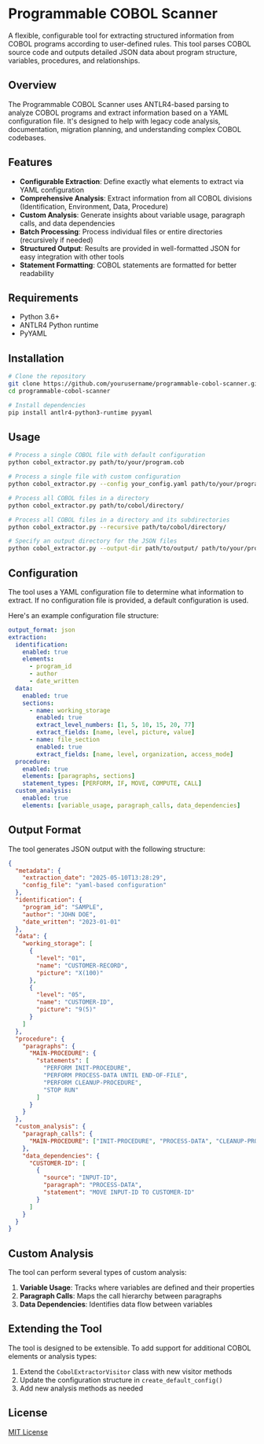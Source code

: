 # Programmable COBOL Scanner

A flexible, configurable tool for extracting structured information from COBOL programs according to user-defined rules. This tool parses COBOL source code and outputs detailed JSON data about program structure, variables, procedures, and relationships.

## Overview

The Programmable COBOL Scanner uses ANTLR4-based parsing to analyze COBOL programs and extract information based on a YAML configuration file. It's designed to help with legacy code analysis, documentation, migration planning, and understanding complex COBOL codebases.

## Features

- **Configurable Extraction**: Define exactly what elements to extract via YAML configuration
- **Comprehensive Analysis**: Extract information from all COBOL divisions (Identification, Environment, Data, Procedure)
- **Custom Analysis**: Generate insights about variable usage, paragraph calls, and data dependencies
- **Batch Processing**: Process individual files or entire directories (recursively if needed)
- **Structured Output**: Results are provided in well-formatted JSON for easy integration with other tools
- **Statement Formatting**: COBOL statements are formatted for better readability

## Requirements

- Python 3.6+
- ANTLR4 Python runtime
- PyYAML

## Installation

```bash
# Clone the repository
git clone https://github.com/yourusername/programmable-cobol-scanner.git
cd programmable-cobol-scanner

# Install dependencies
pip install antlr4-python3-runtime pyyaml
```

## Usage

```bash
# Process a single COBOL file with default configuration
python cobol_extractor.py path/to/your/program.cob

# Process a single file with custom configuration
python cobol_extractor.py --config your_config.yaml path/to/your/program.cob

# Process all COBOL files in a directory
python cobol_extractor.py path/to/cobol/directory/

# Process all COBOL files in a directory and its subdirectories
python cobol_extractor.py --recursive path/to/cobol/directory/

# Specify an output directory for the JSON files
python cobol_extractor.py --output-dir path/to/output/ path/to/your/program.cob
```

## Configuration

The tool uses a YAML configuration file to determine what information to extract. If no configuration file is provided, a default configuration is used.

Here's an example configuration file structure:

```yaml
output_format: json
extraction:
  identification:
    enabled: true
    elements:
      - program_id
      - author
      - date_written
  data:
    enabled: true
    sections:
      - name: working_storage
        enabled: true
        extract_level_numbers: [1, 5, 10, 15, 20, 77]
        extract_fields: [name, level, picture, value]
      - name: file_section
        enabled: true
        extract_fields: [name, level, organization, access_mode]
  procedure:
    enabled: true
    elements: [paragraphs, sections]
    statement_types: [PERFORM, IF, MOVE, COMPUTE, CALL]
  custom_analysis:
    enabled: true
    elements: [variable_usage, paragraph_calls, data_dependencies]
```

## Output Format

The tool generates JSON output with the following structure:

```json
{
  "metadata": {
    "extraction_date": "2025-05-10T13:28:29",
    "config_file": "yaml-based configuration"
  },
  "identification": {
    "program_id": "SAMPLE",
    "author": "JOHN DOE",
    "date_written": "2023-01-01"
  },
  "data": {
    "working_storage": [
      {
        "level": "01",
        "name": "CUSTOMER-RECORD",
        "picture": "X(100)"
      },
      {
        "level": "05",
        "name": "CUSTOMER-ID",
        "picture": "9(5)"
      }
    ]
  },
  "procedure": {
    "paragraphs": {
      "MAIN-PROCEDURE": {
        "statements": [
          "PERFORM INIT-PROCEDURE",
          "PERFORM PROCESS-DATA UNTIL END-OF-FILE",
          "PERFORM CLEANUP-PROCEDURE",
          "STOP RUN"
        ]
      }
    }
  },
  "custom_analysis": {
    "paragraph_calls": {
      "MAIN-PROCEDURE": ["INIT-PROCEDURE", "PROCESS-DATA", "CLEANUP-PROCEDURE"]
    },
    "data_dependencies": {
      "CUSTOMER-ID": [
        {
          "source": "INPUT-ID",
          "paragraph": "PROCESS-DATA",
          "statement": "MOVE INPUT-ID TO CUSTOMER-ID"
        }
      ]
    }
  }
}
```

## Custom Analysis

The tool can perform several types of custom analysis:

1. **Variable Usage**: Tracks where variables are defined and their properties
2. **Paragraph Calls**: Maps the call hierarchy between paragraphs
3. **Data Dependencies**: Identifies data flow between variables

## Extending the Tool

The tool is designed to be extensible. To add support for additional COBOL elements or analysis types:

1. Extend the `CobolExtractorVisitor` class with new visitor methods
2. Update the configuration structure in `create_default_config()`
3. Add new analysis methods as needed

## License

[MIT License](LICENSE)
